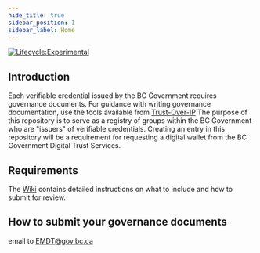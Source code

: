```yaml
---
hide_title: true
sidebar_position: 1
sidebar_label: Home
---
```


[![Lifecycle:Experimental](https://img.shields.io/badge/Lifecycle-Experimental-339999)](<Redirect-URL>)

## Introduction

Each verifiable credential issued by the BC Government requires governance documents. For guidance with writing governance documentation, use the tools available from [Trust-Over-IP](https://trustoverip.org/our-work/deliverables/) 
The purpose of this repository is to serve as a registry of groups within the BC Government who are "issuers" of verifiable credentials. Creating an entry in this repository will be a requirement for requesting a digital wallet from the BC Government Digital Trust Services.

## Requirements
The [Wiki](https://github.com/bcgov/bc-vcpedia/wiki) contains detailed instructions on what to include and how to submit for review.

## How to submit your governance documents

email to [EMDT@gov.bc.ca](mailto:EMDT@gov.bc.ca)
